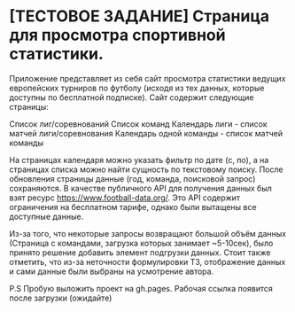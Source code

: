 # [ТЕСТОВОЕ ЗАДАНИЕ] Страница для просмотра спортивной статистики.

Приложение представляет из себя сайт просмотра статистики ведущих европейских турниров по футболу (исходя из тех данных, которые доступны по бесплатной подписке). Сайт содержит следующие страницы:

Список лиг/соревнований
Список команд
Календарь лиги - список матчей лиги/соревнования
Календарь одной команды - список матчей команды
 
На страницах календаря можно указать фильтр по дате (с, по), а на страницах списка можно найти сущность по текстовому поиску.
После обновления страницы данные (год, команда, поисковой запрос) сохраняются.
В качестве публичного API для получения данных был взят ресурс https://www.football-data.org/. Это API содержит ограничения на бесплатном тарифе, однако были вытащены все доступные данные.

Из-за того, что некоторые запросы возвращают большой объём данных (Страница с командами, загрузка которых занимает ~5-10сек), было принято решение добавить элемент подгрузки данных.
Стоит также отметить, что из-за неточности формулировки ТЗ, отображение данных и сами данные были выбраны на усмотрение автора.

P.S Пробую выложить проект на gh.pages. Рабочая ссылка появится после загрузки (ожидайте)
